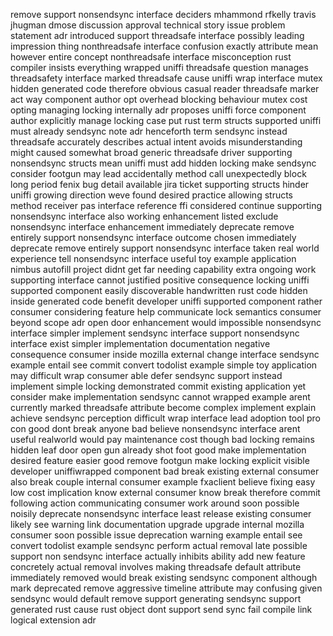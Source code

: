 remove support nonsendsync interface deciders mhammond rfkelly travis jhugman dmose discussion approval technical story issue problem statement adr introduced support threadsafe interface possibly leading impression thing nonthreadsafe interface confusion exactly attribute mean however entire concept nonthreadsafe interface misconception rust compiler insists everything wrapped uniffi threadsafe question manages threadsafety interface marked threadsafe cause uniffi wrap interface mutex hidden generated code therefore obvious casual reader threadsafe marker act way component author opt overhead blocking behaviour mutex cost opting managing locking internally adr proposes uniffi force component author explicitly manage locking case put rust term structs supported uniffi must already sendsync note adr henceforth term sendsync instead threadsafe accurately describes actual intent avoids misunderstanding might caused somewhat broad generic threadsafe driver supporting nonsendsync structs mean uniffi must add hidden locking make sendsync consider footgun may lead accidentally method call unexpectedly block long period fenix bug detail available jira ticket supporting structs hinder uniffi growing direction weve found desired practice allowing structs method receiver pas interface reference ffi considered continue supporting nonsendsync interface also working enhancement listed exclude nonsendsync interface enhancement immediately deprecate remove entirely support nonsendsync interface outcome chosen immediately deprecate remove entirely support nonsendsync interface taken real world experience tell nonsendsync interface useful toy example application nimbus autofill project didnt get far needing capability extra ongoing work supporting interface cannot justified positive consequence locking uniffi supported component easily discoverable handwritten rust code hidden inside generated code benefit developer uniffi supported component rather consumer considering feature help communicate lock semantics consumer beyond scope adr open door enhancement would impossible nonsendsync interface simpler implement sendsync interface support nonsendsync interface exist simpler implementation documentation negative consequence consumer inside mozilla external change interface sendsync example entail see commit convert todolist example simple toy application may difficult wrap consumer able defer sendsync support instead implement simple locking demonstrated commit existing application yet consider make implementation sendsync cannot wrapped example arent currently marked threadsafe attribute become complex implement explain achieve sendsync perception difficult wrap interface lead adoption tool pro con good dont break anyone bad believe nonsendsync interface arent useful realworld would pay maintenance cost though bad locking remains hidden leaf door open gun already shot foot good make implementation desired feature easier good remove footgun make locking explicit visible developer uniffiwrapped component bad break existing external consumer also break couple internal consumer example fxaclient believe fixing easy low cost implication know external consumer know break therefore commit following action communicating consumer work around soon possible noisily deprecate nonsendsync interface least release existing consumer likely see warning link documentation upgrade upgrade internal mozilla consumer soon possible issue deprecation warning example entail see convert todolist example sendsync perform actual removal late possible support non sendsync interface actually inhibits ability add new feature concretely actual removal involves making threadsafe default attribute immediately removed would break existing sendsync component although mark deprecated remove aggressive timeline attribute may confusing given sendsync would default remove support generating sendsync support generated rust cause rust object dont support send sync fail compile link logical extension adr